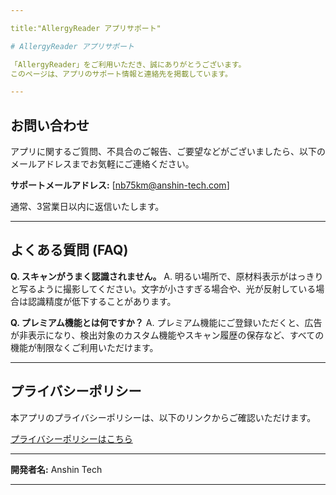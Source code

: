 ```yaml
---

title:"AllergyReader アプリサポート"

# AllergyReader アプリサポート

「AllergyReader」をご利用いただき、誠にありがとうございます。
このページは、アプリのサポート情報と連絡先を掲載しています。

---
```


## お問い合わせ

アプリに関するご質問、不具合のご報告、ご要望などがございましたら、以下のメールアドレスまでお気軽にご連絡ください。

**サポートメールアドレス:** \[nb75km@anshin-tech.com]

通常、3営業日以内に返信いたします。

---

## よくある質問 (FAQ)

**Q. スキャンがうまく認識されません。**
A. 明るい場所で、原材料表示がはっきりと写るように撮影してください。文字が小さすぎる場合や、光が反射している場合は認識精度が低下することがあります。

**Q. プレミアム機能とは何ですか？**
A. プレミアム機能にご登録いただくと、広告が非表示になり、検出対象のカスタム機能やスキャン履歴の保存など、すべての機能が制限なくご利用いただけます。

---

## プライバシーポリシー

本アプリのプライバシーポリシーは、以下のリンクからご確認いただけます。

[プライバシーポリシーはこちら](https://nb75km.github.io/main/privacy/privacy-policy.md)

---

**開発者名:** Anshin Tech

---

